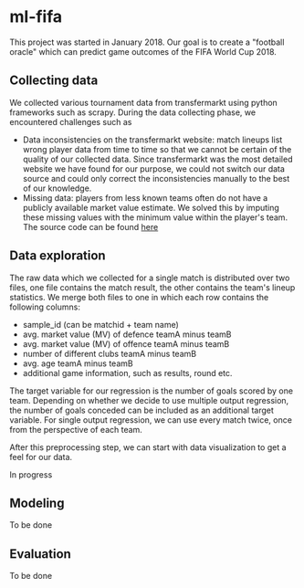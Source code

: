 # ml-fifa
This project was started in January 2018. Our goal is to create a "football oracle" which can predict game outcomes of the FIFA World Cup 2018.

## Collecting data
We collected various tournament data from transfermarkt using python frameworks such as scrapy. During the data collecting phase, we encountered challenges such as
* Data inconsistencies on the transfermarkt website: match lineups list wrong player data from time to time so that we cannot be certain of the quality of our collected data. Since transfermarkt was the most detailed website we have found for our purpose, we could not switch our data source and could only correct the inconsistencies manually to the best of our knowledge.
* Missing data: players from less known teams often do not have a publicly available market value estimate. We solved this by imputing these missing values with the minimum value within the player's team.
The source code can be found [here](https://github.com/ViviLearns2Code/ml-fifa)

## Data exploration
The raw data which we collected for a single match is distributed over two files, one file contains the match result, the other contains the team's lineup statistics. We merge both files to one in which each row contains the following columns:
* sample_id (can be matchid + team name)
* avg. market value (MV) of defence teamA minus teamB 
* avg. market value (MV) of offence teamA minus teamB
* number of different clubs teamA minus teamB 
* avg. age teamA minus teamB
* additional game information, such as results, round etc.

The target variable for our regression is the number of goals scored by one team. Depending on whether we decide to use multiple output regression, the number of goals conceded can be included as an additional target variable. For single output regression, we can use every match twice, once from the perspective of each team.

After this preprocessing step, we can start with data visualization to get a feel for our data.

In progress

## Modeling
To be done

## Evaluation
To be done